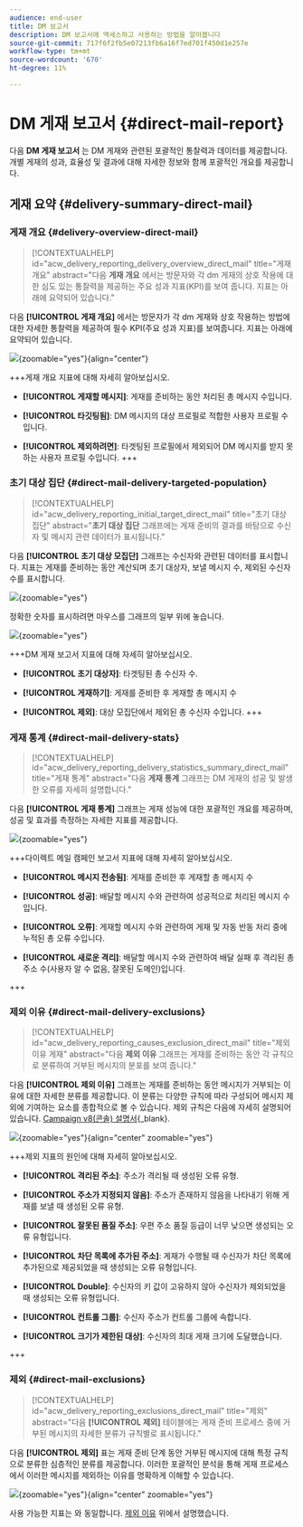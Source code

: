 ```yaml
---
audience: end-user
title: DM 보고서
description: DM 보고서에 액세스하고 사용하는 방법을 알아봅니다
source-git-commit: 717f6f2fb5e07213fb6a16f7ed701f450d1e257e
workflow-type: tm+mt
source-wordcount: '670'
ht-degree: 11%

---
```


# DM 게재 보고서 {#direct-mail-report}

다음 **DM 게재 보고서** 는 DM 게재와 관련된 포괄적인 통찰력과 데이터를 제공합니다. 개별 게재의 성과, 효율성 및 결과에 대해 자세한 정보와 함께 포괄적인 개요를 제공합니다.

## 게재 요약 {#delivery-summary-direct-mail}

### 게재 개요 {#delivery-overview-direct-mail}

>[!CONTEXTUALHELP]
>id="acw_delivery_reporting_delivery_overview_direct_mail"
>title="게재 개요"
>abstract="다음 **게재 개요** 에서는 방문자와 각 dm 게재의 상호 작용에 대한 심도 있는 통찰력을 제공하는 주요 성과 지표(KPI)를 보여 줍니다. 지표는 아래에 요약되어 있습니다."

다음 **[!UICONTROL 게재 개요]** 에서는 방문자가 각 dm 게재와 상호 작용하는 방법에 대한 자세한 통찰력을 제공하여 필수 KPI(주요 성과 지표)를 보여줍니다.  지표는 아래에 요약되어 있습니다.

![](assets/direct-overview.png){zoomable=&quot;yes&quot;}{align="center"}

+++게재 개요 지표에 대해 자세히 알아보십시오.

* **[!UICONTROL 게재할 메시지]**: 게재를 준비하는 동안 처리된 총 메시지 수입니다.

* **[!UICONTROL 타깃팅됨]**: DM 메시지의 대상 프로필로 적합한 사용자 프로필 수입니다.

* **[!UICONTROL 제외하려면]**: 타겟팅된 프로필에서 제외되어 DM 메시지를 받지 못하는 사용자 프로필 수입니다.
+++

### 초기 대상 집단 {#direct-mail-delivery-targeted-population}

>[!CONTEXTUALHELP]
>id="acw_delivery_reporting_initial_target_direct_mail"
>title="초기 대상 집단"
>abstract="**초기 대상 집단** 그래프에는 게재 준비의 결과를 바탕으로 수신자 및 메시지 관련 데이터가 표시됩니다."

다음 **[!UICONTROL 초기 대상 모집단]** 그래프는 수신자와 관련된 데이터를 표시합니다. 지표는 게재를 준비하는 동안 계산되며 초기 대상자, 보낼 메시지 수, 제외된 수신자 수를 표시합니다.

![](assets/direct-mail-delivery-targeted-population.png){zoomable=&quot;yes&quot;}

정확한 숫자를 표시하려면 마우스를 그래프의 일부 위에 놓습니다.

![](assets/direct-mail-delivery-targeted-population_2.png){zoomable=&quot;yes&quot;}

+++DM 게재 보고서 지표에 대해 자세히 알아보십시오.

* **[!UICONTROL 초기 대상자]**: 타겟팅된 총 수신자 수.

* **[!UICONTROL 게재하기]**: 게재를 준비한 후 게재할 총 메시지 수

* **[!UICONTROL 제외]**: 대상 모집단에서 제외된 총 수신자 수입니다.
+++

### 게재 통계 {#direct-mail-delivery-stats}

>[!CONTEXTUALHELP]
>id="acw_delivery_reporting_delivery_statistics_summary_direct_mail"
>title="게재 통계"
>abstract="다음 **게재 통계** 그래프는 DM 게재의 성공 및 발생한 오류를 자세히 설명합니다."

다음 **[!UICONTROL 게재 통계]** 그래프는 게재 성능에 대한 포괄적인 개요를 제공하며, 성공 및 효과를 측정하는 자세한 지표를 제공합니다.

![](assets/direct-mail-delivery-stats.png){zoomable=&quot;yes&quot;}

+++다이렉트 메일 캠페인 보고서 지표에 대해 자세히 알아보십시오.

* **[!UICONTROL 메시지 전송됨]**: 게재를 준비한 후 게재할 총 메시지 수

* **[!UICONTROL 성공]**: 배달할 메시지 수와 관련하여 성공적으로 처리된 메시지 수입니다.

* **[!UICONTROL 오류]**: 게재할 메시지 수와 관련하여 게재 및 자동 반동 처리 중에 누적된 총 오류 수입니다.

* **[!UICONTROL 새로운 격리]**: 배달할 메시지 수와 관련하여 배달 실패 후 격리된 총 주소 수(사용자 알 수 없음, 잘못된 도메인)입니다.

+++

### 제외 이유 {#direct-mail-delivery-exclusions}

>[!CONTEXTUALHELP]
>id="acw_delivery_reporting_causes_exclusion_direct_mail"
>title="제외 이유 게재"
>abstract="다음 **제외 이유** 그래프는 게재를 준비하는 동안 각 규칙으로 분류하여 거부된 메시지의 분포를 보여 줍니다."

다음 **[!UICONTROL 제외 이유]** 그래프는 게재를 준비하는 동안 메시지가 거부되는 이유에 대한 자세한 분류를 제공합니다. 이 분류는 다양한 규칙에 따라 구성되어 메시지 제외에 기여하는 요소를 종합적으로 볼 수 있습니다. 제외 규칙은 다음에 자세히 설명되어 있습니다. [Campaign v8(콘솔) 설명서](https://experienceleague.adobe.com/docs/campaign/campaign-v8/send/failures/delivery-failures.html#email-error-types){_blank}.

![](assets/direct-mail-delivery-exclusions.png){zoomable=&quot;yes&quot;}{align="center" zoomable="yes"}

+++제외 지표의 원인에 대해 자세히 알아보십시오.

* **[!UICONTROL 격리된 주소]**: 주소가 격리될 때 생성된 오류 유형.

* **[!UICONTROL 주소가 지정되지 않음]**: 주소가 존재하지 않음을 나타내기 위해 게재를 보낼 때 생성된 오류 유형.

* **[!UICONTROL 잘못된 품질 주소]**: 우편 주소 품질 등급이 너무 낮으면 생성되는 오류 유형입니다.

* **[!UICONTROL 차단 목록에 추가된 주소]**: 게재가 수행될 때 수신자가 차단 목록에 추가된으로 제공되었을 때 생성되는 오류 유형입니다.

* **[!UICONTROL Double]**: 수신자의 키 값이 고유하지 않아 수신자가 제외되었을 때 생성되는 오류 유형입니다.

* **[!UICONTROL 컨트롤 그룹]**: 수신자 주소가 컨트롤 그룹에 속합니다.

* **[!UICONTROL 크기가 제한된 대상]**: 수신자의 최대 게재 크기에 도달했습니다.

+++

### 제외 {#direct-mail-exclusions}

>[!CONTEXTUALHELP]
>id="acw_delivery_reporting_exclusions_direct_mail"
>title="제외"
>abstract="다음 **[!UICONTROL 제외]** 테이블에는 게재 준비 프로세스 중에 거부된 메시지의 자세한 분류가 규칙별로 표시됩니다."

다음 **[!UICONTROL 제외]** 표는 게재 준비 단계 동안 거부된 메시지에 대해 특정 규칙으로 분류한 심층적인 분류를 제공합니다. 이러한 포괄적인 분석을 통해 게재 프로세스에서 이러한 메시지를 제외하는 이유를 명확하게 이해할 수 있습니다.

![](assets/direct-mail-exclusions.png){zoomable=&quot;yes&quot;}{align="center" zoomable="yes"}

사용 가능한 지표는 와 동일합니다. [제외 이유](#direct-mail-delivery-exclusions) 위에서 설명했습니다.
